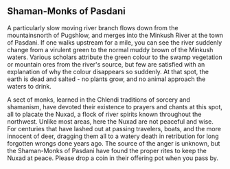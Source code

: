## Shaman-Monks of Pasdani

A particularly slow moving river branch flows down from the mountainsnorth of Pugshlow, and merges into the Minkush River at the town of Pasdani.  If one walks upstream for a mile, you can see the river suddenly change from a virulent green to the normal muddy brown of the Minkush waters.  Various scholars attribute the green colour to the swamp vegetation or mountain ores from the river's source, but few are satisfied with an explanation of why the colour disappears so suddenly.  At that spot, the earth is dead and salted - no plants grow, and no animal approach the waters to drink.

A sect of monks, learned in the Chlendi traditions of sorcery and shamanism, have devoted their existence to prayers and chants at this spot, all to placate the Nuxad, a flock of river spirits known throughout the northwest.  Unlike most areas, here the Nuxad are not peaceful and wise.  For centuries that have lashed out at passing travelers, boats, and the more innocent of deer, dragging them all to a watery death in retribution for long forgotten wrongs done years ago.  The source of the anger is unknown, but the Shaman-Monks of Pasdani have found the proper rites to keep the Nuxad at peace. Please drop a coin in their offering pot when you pass by.
